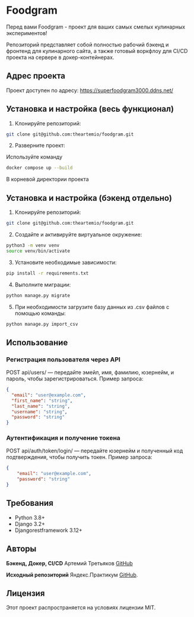# Foodgram

Перед вами Foodgram - проект для ваших самых смелых кулинарных экспериментов!

Репозиторий представляет собой полностью рабочий бэкенд и фронтенд для кулинарного сайта, а также готовый воркфлоу для CI/CD проекта на сервере в докер-контейнерах.

## Адрес проекта

Проект доступен по адресу:
https://superfoodgram3000.ddns.net/

## Установка и настройка (весь функционал)

1. Клонируйте репозиторий:

```bash
git clone git@github.com:theartemio/foodgram.git
```

2. Разверните проект:

Используйте команду

```bash
docker compose up --build
```

В корневой директории проекта

## Установка и настройка (бэкенд отдельно)

1. Клонируйте репозиторий:

```bash
git clone git@github.com:theartemio/foodgram.git
```

2. Создайте и активируйте виртуальное окружение:

```bash
python3 -m venv venv
source venv/bin/activate
```

3. Установите необходимые зависимости:

```bash
pip install -r requirements.txt
```

4. Выполните миграции:

```bash
python manage.py migrate
```

5. При необходимости загрузите базу данных из .csv файлов с помощью команды:

```bash
python manage.py import_csv
```

## Использование

### Регистрация пользователя через API

POST api/users/ — передайте эмейл, имя, фамилию, юзернейм, и пароль, чтобы зарегистрироваться.
Пример запроса:

```json
{
  "email": "user@example.com",
  "first_name": "string",
  "last_name": "string",
  "username": "string",
  "password": "string"
}
```

### Аутентификация и получение токена

POST api/auth/token/login/ — передайте юзернейм и полученный код подтверждения, чтобы получить токен.
Пример запроса:

```json
{
    "email": "user@example.com",
    "password": "string"
}
```


## Требования
- Python 3.8+
- Django 3.2+
- Djangorestframework 3.12+

## Авторы

**Бэкенд, Докер, CI/CD**
Артемий Третьяков [GitHub](https://github.com/theartemio)

**Исходный репозиторий**
Яндекс.Практикум [GitHub](https://github.com/yandex-praktikum/).

## Лицензия
Этот проект распространяется на условиях лицензии MIT.
